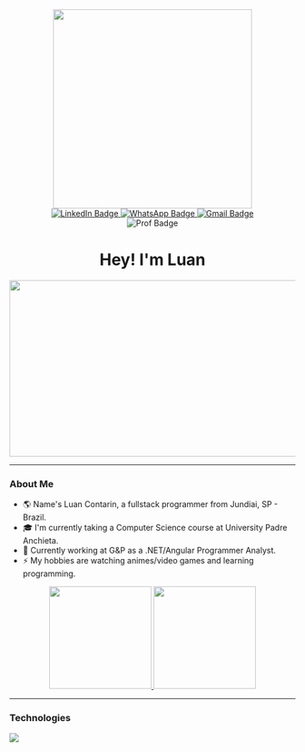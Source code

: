 <div id="header" align="center">
  <img src="https://i.pinimg.com/originals/e5/7b/21/e57b217c06a9e1440cb14b3fe17b3d0c.gif" width="350" />

  <div id="badges">
  <a href="https://www.linkedin.com/in/luan-cont/">
    <img src="https://img.shields.io/badge/LinkedIn-0077B5?style=for-the-badge&logo=linkedin&logoColor=white" alt="LinkedIn Badge" />
  </a>

  <a href="https://api.whatsapp.com/send?phone=5511942615059&lang=en">
    <img src="https://img.shields.io/badge/WhatsApp-25D366?style=for-the-badge&logo=whatsapp&logoColor=white" alt="WhatsApp Badge" />
  </a>

  <a href="mailto:luan.silvacontarin@gmail.com">
    <img src="https://img.shields.io/badge/Gmail-D14836?style=for-the-badge&logo=gmail&logoColor=white" alt="Gmail Badge" />
  </a>
  </div>

  <img src="https://komarev.com/ghpvc/?username=LuanContarin&style=flat-square&color=blue" alt="Prof Badge" />

  <h1>
    Hey! I'm Luan
  </h1>
</div>

<div align="center">
  <img src="https://i.pinimg.com/originals/02/5f/07/025f077d792552112c069238b76f3bac.png" width="550" height="310"/>
</div>

---

### About Me

- :earth_americas: Name's Luan Contarin, a fullstack programmer from Jundiai, SP - Brazil.
- :mortar_board: I'm currently taking a Computer Science course at University Padre Anchieta.
- :rocket: Currently working at G&P as a .NET/Angular Programmer Analyst.
- :zap: My hobbies are watching animes/video games and learning programming.

<div align="center">
  <a href="https://github.com/LuanContarin">
    <img height="180em" src="https://github-readme-stats.vercel.app/api/top-langs/?username=LuanContarin&layout=compact&langs_count=7&theme=dracula"/>
    <img height="180em" src="https://github-readme-stats.vercel.app/api?username=LuanContarin&show_icons=true&theme=dracula&include_all_commits=true"/>
  </a>
</div>

---

### Technologies

<div>
  <img src="https://skillicons.dev/icons?i=git,dotnet,cs,angular,azure,gcp,bootstrap,nodejs,postman" />
</div>
